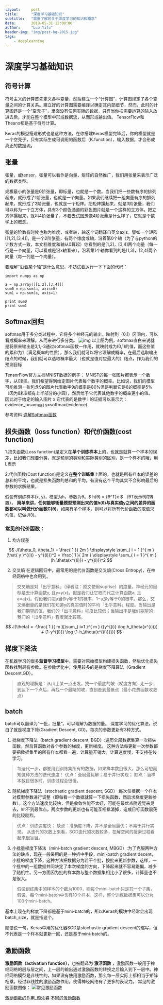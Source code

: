 ```yaml
---
layout:     post
title:      "深度学习基础知识"
subtitle:   "需要了解的关于深度学习的知识和概念"
date:       2018-05-31 12:00:00
author:     "Luo Yifu"
header-img: "img/post-bg-2015.jpg"
tags:
    - deeplearning
---
```


# 深度学习基础知识

## 符号计算
符号主义的计算首先定义各种变量，然后建立一个“计算图”，计算图规定了各个变量之间的计算关系。建立好的计算图需要编译以确定其内部细节，然而，此时的计算图还是一个“空壳子”，里面没有任何实际的数据，只有当你把需要运算的输入放进去后，才能在整个模型中形成数据流，从而形成输出值。
TensorFlow和Theano都是基于符号计算。

Keras的模型搭建形式也是这种方法，在你搭建Keras模型完毕后，你的模型就是一个空壳子，只有实际生成可调用的函数后（K.function），输入数据，才会形成真正的数据流。

## 张量
张量，或tensor。张量可以看作是向量、矩阵的自然推广，我们用张量来表示广泛的数据类型。

规模最小的张量是0阶张量，即标量，也就是一个数。当我们把一些数有序的排列起来，就形成了1阶张量，也就是一个向量。如果我们继续把一组向量有序的排列起来，就形成了2阶张量，也就是一个矩阵。把矩阵摞起来，就是3阶张量，我们可以称为一个立方体，具有3个颜色通道的彩色图片就是一个这样的立方体。把立方体摞起来，就叫4阶张量了，不要去试图想像4阶张量是什么样子，它就是个数学上的概念。

张量的阶数有时候也称为维度，或者轴，轴这个词翻译自英文axis。譬如一个矩阵[[1,2],[3,4]]，是一个2阶张量，有两个维度或轴，沿着第0个轴（为了与python的计数方式一致，本文档维度和轴从0算起）你看到的是[1,2]，[3,4]两个向量（每一行是一个向量，可以看成是沿x轴看来），沿着第1个轴你看到的是[1,3]，[2,4]两个向量（每一列是一个向量）。

要理解“沿着某个轴”是什么意思，不妨试着运行一下下面的代码：
```
import numpy as np

a = np.array([[1,2],[3,4]])
sum0 = np.sum(a, axis=0)
sum1 = np.sum(a, axis=1)

print sum0
print sum1
```

## Softmax回归
softmax用于多分类过程中，它将多个神经元的输出，映射到（0,1）区间内，可以看成概率来理解，从而来进行多分类。
![img](/img/in-post/softmax.jpg)
以上图为例，softmax直白来说就是将原来输出是3,1,-3通过softmax函数一作用，就映射成为(0,1)的值，而这些值的累和为1（满足概率的性质），那么我们就可以将它理解成概率，在最后选取输出结点的时候，我们就可以选取概率最大（也就是值对应最大的）结点，作为我们的预测目标

TensorFlow官方文档MNIST数据的例子：
MNIST的每一张图片都表示一个数字，从0到9。我们希望得到给定图片代表每个数字的概率。比如说，我们的模型可能推测一张包含9的图片代表数字9的概率是80%但是判断它是8的概率是5%（因为8和9都有上半部分的小圆），然后给予它代表其他数字的概率更小的值。
因此对于给定的输入图片 x 它代表的是数字 i 的证据可以表示为：
evidence_i=sum[x=j](w_ij*x_j+b_i)
y=softmax(evidence)

参考资料
[详解Softmax函数](https://zhuanlan.zhihu.com/p/25723112)

## 损失函数（loss function）和代价函数(cost function)

1.损失函数(Loss function)是定义在**单个训练样本**上的，也就是就算一个样本的误差，比如我们想要分类，就是预测的类别和实际类别的区别，是一个样本的哦，用L表示

2.代价函数(Cost function)是定义在**整个训练集**上面的，也就是所有样本的误差的总和的平均，也就是损失函数的总和的平均，有没有这个平均其实不会影响最后的参数的求解结果。

假设有训练样本(x, y)，模型为h，参数为θ。$ h(θ) = {θ^T}x $ （θT表示θ的转置）。
**简单来讲，任何能够衡量模型预测出来的值h(θ)与真实值y之间的差异的函数都可以叫做代价函数C(θ)**，如果有多个样本，则可以将所有代价函数的取值求均值，记做J(θ)。

### 常见的代价函数：
1. 均方误差

$$
J(\theta_0, \theta_1) = \frac{ 1 }{ 2m } \displaystyle \sum_{ i = 1 }^{ m } (\hat{ y }^{(i)} - y^{(i)})^2 = \frac{ 1 }{ 2m } \displaystyle \sum_{ i = 1 }^{ m } (h_\theta(x^{(i)}) - y^{(i)})^2
$$

2. 交叉熵
在逻辑回归中，最常用的是代价函数是交叉熵(Cross Entropy)，在神经网络中也会用到。
> 交叉熵是对「出乎意料」（译者注：原文使用suprise）的度量。神经元的目标是去计算函数y, 且y=y(x)。但是我们让它取而代之计算函数a, 且a=a(x)。假设我们把a当作y等于1的概率，1−a是y等于0的概率。那么，交叉熵衡量的是我们在知道y的真实值时的平均「出乎意料」程度。当输出是我们期望的值，我们的「出乎意料」程度比较低；当输出不是我们期望的，我们的「出乎意料」程度就比较高。

$$
J(\theta) = -\frac{ 1 }{ m }[\sum_{ i=1 }^{ m } ({y^{(i)} \log h_\theta(x^{(i)}) + (1-y^{(i)}) \log (1-h_\theta(x^{(i)})})]
$$

## 梯度下降法
在机器学习的很多**监督学习模型**中，需要对原始模型构建损失函数，然后优化损失函数找到最有参数。在参数优化中，使用较多的是梯度下降算法（Gradient Descent,GD）。
> 直观的理解是：从山上某一点出发，找一个最陡的坡（梯度方向）走一步，到达下一个点后，再找一个最陡的坡，直到走到最低点（最小花费函数收敛点）

## batch
batch可以翻译为“一批，批量”。可以理解为数据的量。
深度学习的优化算法，说白了就是梯度下降(Gradient Descent, GD)。每次的参数更新有3种方式。

1. 批梯度下降法（batch gradient descent, BGD）:遍历全部数据集算一次损失函数，然后算函数对各个参数的梯度，更新梯度。
这种方法每更新一次参数都要把数据集里的所有样本都看一遍，计算量开销大，计算速度慢，不支持在线学习。
> 每迭代一步，都要用到训练集所有的数据，如果样本数目很大，那么可想而知这种方法的迭代速度！ 
> 优点：全局最优解；易于并行实现； 
> 缺点：当样本数目很多时，训练过程会很慢。 

2. 随机梯度下降法（stochastic gradient descent, SGD）:每次仅根据一个样本对模型参数进行调整（即每看一个数据就算一下损失函数，然后求梯度更新参数）。这个方法速度比较快，但是收敛性能不太好，可能在最优点附近晃来晃去，hit不到最优点。两次参数的更新也有可能互相抵消掉，造成目标函数震荡的比较剧烈。
> 优点：训练速度快； 
> 缺点：准确度下降，并不是全局最优；不易于并行实现。 
> 从迭代的次数上来看，SGD迭代的次数较多，在解空间的搜索过程看起来很盲目。

3. 小批量梯度下降法（mini-batch gradient descent, MBGD）:为了克服两种方法的缺点，现在一般采用的是一种折中手段，mini-batch gradient decent，小批的梯度下降，这种方法把数据分为若干个批，按批来更新参数，这样，一个批中的一组数据共同决定了本次梯度的方向，下降起来就不容易跑偏，减少了随机性。另一方面因为批的样本数与整个数据集相比小了很多，计算量也不是很大。
> 假设训练集中的样本的个数为1000，则每个mini-batch只是其一个子集，假设，每个mini-batch中含有10个样本，这样，整个训练数据集可以分为100个mini-batch。

基本上现在的梯度下降都是基于mini-batch的，所以Keras的模块中经常会出现batch_size，就是指这个。

顺便说一句，Keras中用的优化器SGD是stochastic gradient descent的缩写，但不代表是一个样本就更新一回，还是基于mini-batch的。

## 激励函数
**激励函数（activation function）**，也被翻译为 **激活函数** ，激励函数一般用于神经网络的层与层之间，上一层的输出通过激励函数的转换之后输入到下一层中。神经网络模型是非线性的，如果没有使用激励函数，那么每一层实际上都相当于矩阵相乘。经过非线性的激励函数作用，使得神经网络有了更多的表现力。
常见的激励函数图像：
![常见激励函数](/img/in-post/jihuohanshu.png)

[激励函数的作用_颜沁睿](https://www.zhihu.com/question/22334626/answer/103835591)
[不同的激励函数](https://blog.csdn.net/dabokele/article/details/58713727)